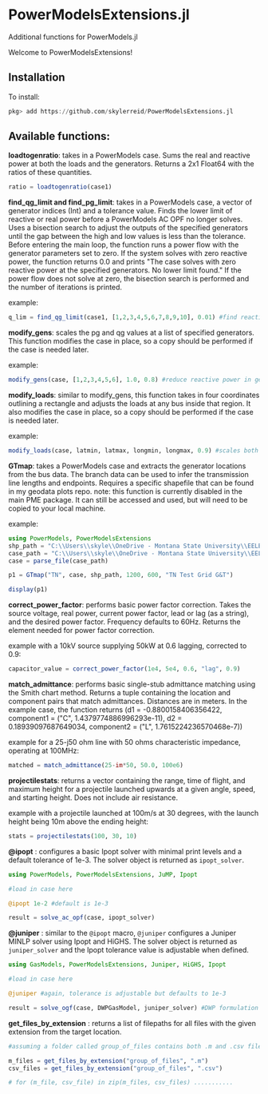 # PowerModelsExtensions.jl

Additional functions for PowerModels.jl

Welcome to PowerModelsExtensions! 

## Installation

To install:

```julia
pkg> add https://github.com/skylerreid/PowerModelsExtensions.jl
```

## Available functions: 

**loadtogenratio**: takes in a PowerModels case. Sums the real and reactive power at both the loads and the generators. Returns a 2x1 Float64 with the ratios of these quantities. 

```julia
ratio = loadtogenratio(case1)
```

**find_qg_limit and find_pg_limit**: takes in a PowerModels case, a vector of generator indices (Int) and a tolerance value. Finds the lower limit of reactive or real power before a PowerModels AC OPF no longer solves. Uses a bisection search to adjust the outputs of the specified generators until the gap between the high and low values is less than the tolerance. Before entering the main loop, the function runs a power flow with the generator parameters set to zero. If the system solves with zero reactive power, the function returns 0.0 and prints "The case solves with zero reactive power at the specified generators. No lower limit found." If the power flow does not solve at zero, the bisection search is performed and the number of iterations is printed. 

example: 
```julia
q_lim = find_qg_limit(case1, [1,2,3,4,5,6,7,8,9,10], 0.01) #find reactive power limit for gens 1-10 with 0.01 tolerance
```

**modify_gens**: scales the pg and qg values at a list of specified generators. This function modifies the case in place, so a copy should be performed if the case is needed later. 

example:
```julia
modify_gens(case, [1,2,3,4,5,6], 1.0, 0.8) #reduce reactive power in gens 1-5 by 20% without adjusting real power
```

**modify_loads**: similar to modify_gens, this function takes in four coordinates outlining a rectangle and adjusts the loads at any bus inside that region. It also modifies the case in place, so a copy should be performed if the case is needed later. 

example:
```julia
modify_loads(case, latmin, latmax, longmin, longmax, 0.9) #scales both p and q at each bus in the region by 0.9
```

**GTmap**: takes a PowerModels case and extracts the generator locations from the bus data. The branch data can be used to infer the transmission line lengths and endpoints. Requires a specific shapefile that can be found in my geodata plots repo. note: this function is currently disabled in the main PME package. It can still be accessed and used, but will need to be copied to your local machine.

example:
```julia
using PowerModels, PowerModelsExtensions
shp_path = "C:\\Users\\skyle\\OneDrive - Montana State University\\EELE 491\\data\\ne_110m_admin_1_states_provinces.shp"
case_path = "C:\\Users\\skyle\\OneDrive - Montana State University\\EELE 491\\150_sync\\uiuc150bus_10.m"
case = parse_file(case_path)

p1 = GTmap("TN", case, shp_path, 1200, 600, "TN Test Grid G&T")

display(p1)
```

**correct_power_factor**: performs basic power factor correction. Takes the source voltage, real power, current power factor, lead or lag (as a string), and the desired power factor. Frequency defaults to 60Hz. Returns the element needed for power factor correction. 

example with a 10kV source supplying 50kW at 0.6 lagging, corrected to 0.9: 
```julia
capacitor_value = correct_power_factor(1e4, 5e4, 0.6, "lag", 0.9)
```

**match_admittance**: performs basic single-stub admittance matching using the Smith chart method. Returns a tuple containing the location and component pairs that match admittances. Distances are in meters. In the example case, the function returns (d1 = -0.8800158406356422, component1 = ("C", 1.4379774886996293e-11), d2 = 0.18939097687649034, component2 = ("L", 1.7615224236570468e-7))

example for a 25-j50 ohm line with 50 ohms characteristic impedance, operating at 100MHz: 
```julia
matched = match_admittance(25-im*50, 50.0, 100e6)
```

**projectilestats**: returns a vector containing the range, time of flight, and maximum height for a projectile launched upwards at a given angle, speed, and starting height. Does not include air resistance. 

example with a projectile launched at 100m/s at 30 degrees, with the launch height being 10m above the ending height:
```julia
stats = projectilestats(100, 30, 10)
```

**@ipopt**
: configures a basic Ipopt solver with minimal print levels and a default tolerance of 1e-3. The solver object is returned as `ipopt_solver`. 

```julia
using PowerModels, PowerModelsExtensions, JuMP, Ipopt

#load in case here

@ipopt 1e-2 #default is 1e-3

result = solve_ac_opf(case, ipopt_solver)
```

**@juniper** : similar to the `@ipopt` macro, `@juniper` configures a Juniper MINLP solver using Ipopt and HiGHS. The solver object is returned as `juniper_solver` and the Ipopt tolerance value is adjustable when defined. 

```julia
using GasModels, PowerModelsExtensions, Juniper, HiGHS, Ipopt

#load in case here

@juniper #again, tolerance is adjustable but defaults to 1e-3

result = solve_ogf(case, DWPGasModel, juniper_solver) #DWP formulation uses discrete variables and requires a MINLP solver
```

**get_files_by_extension** : returns a list of filepaths for all files with the given extension from the target location. 

```julia
#assuming a folder called group_of_files contains both .m and .csv files

m_files = get_files_by_extension("group_of_files", ".m")
csv_files = get_files_by_extension("group_of_files", ".csv")

# for (m_file, csv_file) in zip(m_files, csv_files) ...........
```